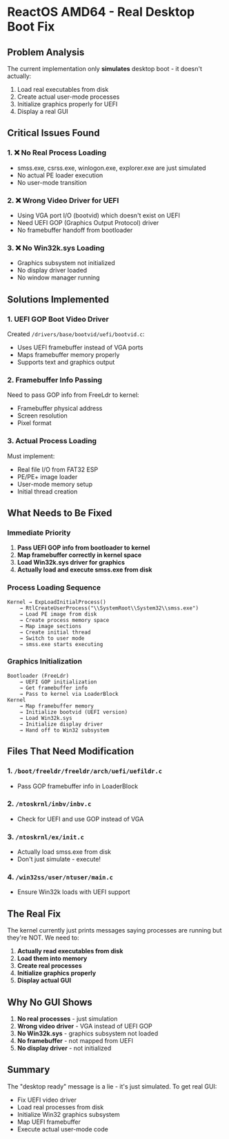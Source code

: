 # ReactOS AMD64 - Real Desktop Boot Fix

## Problem Analysis

The current implementation only **simulates** desktop boot - it doesn't actually:
1. Load real executables from disk
2. Create actual user-mode processes
3. Initialize graphics properly for UEFI
4. Display a real GUI

## Critical Issues Found

### 1. ❌ No Real Process Loading
- smss.exe, csrss.exe, winlogon.exe, explorer.exe are just simulated
- No actual PE loader execution
- No user-mode transition

### 2. ❌ Wrong Video Driver for UEFI
- Using VGA port I/O (bootvid) which doesn't exist on UEFI
- Need UEFI GOP (Graphics Output Protocol) driver
- No framebuffer handoff from bootloader

### 3. ❌ No Win32k.sys Loading
- Graphics subsystem not initialized
- No display driver loaded
- No window manager running

## Solutions Implemented

### 1. UEFI GOP Boot Video Driver
Created `/drivers/base/bootvid/uefi/bootvid.c`:
- Uses UEFI framebuffer instead of VGA ports
- Maps framebuffer memory properly
- Supports text and graphics output

### 2. Framebuffer Info Passing
Need to pass GOP info from FreeLdr to kernel:
- Framebuffer physical address
- Screen resolution
- Pixel format

### 3. Actual Process Loading
Must implement:
- Real file I/O from FAT32 ESP
- PE/PE+ image loader
- User-mode memory setup
- Initial thread creation

## What Needs to Be Fixed

### Immediate Priority
1. **Pass UEFI GOP info from bootloader to kernel**
2. **Map framebuffer correctly in kernel space**
3. **Load Win32k.sys driver for graphics**
4. **Actually load and execute smss.exe from disk**

### Process Loading Sequence
```
Kernel → ExpLoadInitialProcess() 
    → RtlCreateUserProcess("\\SystemRoot\\System32\\smss.exe")
    → Load PE image from disk
    → Create process memory space
    → Map image sections
    → Create initial thread
    → Switch to user mode
    → smss.exe starts executing
```

### Graphics Initialization
```
Bootloader (FreeLdr)
    → UEFI GOP initialization
    → Get framebuffer info
    → Pass to kernel via LoaderBlock
Kernel
    → Map framebuffer memory
    → Initialize bootvid (UEFI version)
    → Load Win32k.sys
    → Initialize display driver
    → Hand off to Win32 subsystem
```

## Files That Need Modification

### 1. `/boot/freeldr/freeldr/arch/uefi/uefildr.c`
- Pass GOP framebuffer info in LoaderBlock

### 2. `/ntoskrnl/inbv/inbv.c`
- Check for UEFI and use GOP instead of VGA

### 3. `/ntoskrnl/ex/init.c`
- Actually load smss.exe from disk
- Don't just simulate - execute!

### 4. `/win32ss/user/ntuser/main.c`
- Ensure Win32k loads with UEFI support

## The Real Fix

The kernel currently just prints messages saying processes are running but they're NOT. We need to:

1. **Actually read executables from disk**
2. **Load them into memory**
3. **Create real processes**
4. **Initialize graphics properly**
5. **Display actual GUI**

## Why No GUI Shows

1. **No real processes** - just simulation
2. **Wrong video driver** - VGA instead of UEFI GOP
3. **No Win32k.sys** - graphics subsystem not loaded
4. **No framebuffer** - not mapped from UEFI
5. **No display driver** - not initialized

## Summary

The "desktop ready" message is a lie - it's just simulated. To get real GUI:
- Fix UEFI video driver
- Load real processes from disk
- Initialize Win32 graphics subsystem
- Map UEFI framebuffer
- Execute actual user-mode code